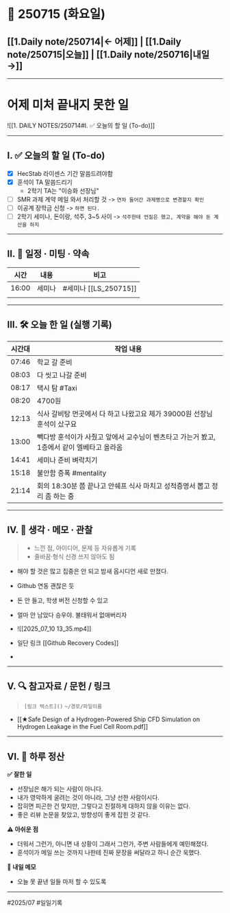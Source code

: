 # 📅 250715 (화요일)

## [[1.Daily note/250714|← 어제]] | [[1.Daily note/250715|오늘]] | [[1.Daily note/250716|내일 →]]
---
# 어제 미처 끝내지 못한 일 

![[1. DAILY NOTES/250714#I. ✅ 오늘의 할 일 (To-do)]]

---

## I. ✅ 오늘의 할 일 (To-do)
- [x] HecStab 라이센스 기간 말씀드려야함
- [x] 훈석이  TA 말씀드리기
	- 2학기 TA는 "이승화 선장님"
- [ ] SMR 과제 계약 메일 와서 처리할 것 -> `연차 들어간 과제명으로 변경할지 확인`
- [ ] 이공계 장학금 신청 -> `하면 된다.`
- [ ] 2학기 세미나, 돈이랑, 석주, 3~5 사이 -> `석주한테 언질은 했고, 계약을 해야 돈 계산을 하지`

---

## II. 📌 일정 · 미팅 · 약속

| 시간    | 내용  | 비고                 |
| ----- | --- | ------------------ |
| 16:00 | 세미나 | #세미나 [[LS_250715]] |
|       |     |                    |

---

## III. 🛠️ 오늘 한 일 (실행 기록)

| 시간대   | 작업 내용                                               |
| ----- | --------------------------------------------------- |
| 07:46 | 학교 갈 준비                                             |
| 08:03 | 다 씻고 나갈 준비                                          |
| 08:17 | 택시 탐 #Taxi                                          |
| 08:20 | 4700원                                               |
| 12:13 | 식사 갈비탕 먼곳에서 다 하고 나왔고요 제가 39000원 선장님 훈석이 샀구요         |
| 13:00 | 빽다방 훈석이가 사줬고 앞에서 교수님이 벤츠타고 가는거 봤고, 1층에서 같이 엘베타고 올라옴 |
| 14:41 | 세미나 준비 벼락치기                                         |
| 15:18 | 불안함 증폭 #mentality                                   |
| 21:14 | 회의 18:30분 쯤 끝나고 안쉐프 식사 마치고 성적증명서 뽑고 정리 좀 하는 중       |

---

## IV. 🧠 생각 · 메모 · 관찰

> -  느낀 점, 아이디어, 문제 등 자유롭게 기록  
> -  줄바꿈·형식 신경 쓰지 않아도 됨

- 해야 할 것은 많고 집중은 안 되고 밤새 옵시디언 새로 만졌다. 
- Github 연동 괜찮은 듯
- 돈 안 들고, 학생 버전 신청할 수 있고

- 얼마 안 남았다 승우야. 불태워서 없애버리자
- ![[2025_07_10 13_35.mp4]]
- 일단 링크 [[Github Recovery Codes]]
- 

---
## V. 🔍 참고자료 / 문헌 / 링크
> `[링크 텍스트]()`
> `~/경로/파일이름`
- [[★Safe Design of a Hydrogen-Powered Ship CFD Simulation on Hydrogen Leakage in the Fuel Cell Room.pdf]]

---
## VI. 🧾 하루 정산

**✅ 잘한 일**  
- 선장님은 해가 되는 사람이 아니다. 
- 내가 영악하게 굴려는 것이 아니라, 그냥 선한 사람이시다. 
- 잡히면 피곤한 건 맞지만, 그렇다고 친절하게 대하지 않을 이유는 없다.
- 좋은 리뷰 논문을 찾았고, 방향성이 좋게 잡힌 것 같다.

**⚠️ 아쉬운 점**  
- 더워서 그런가, 아니면 내 상황이 그래서 그런가, 주변 사람들에게 예민해졌다.
- 훈석이가 메일 쓰는 것까지 나한테 진짜 문장을 써달라고 하니 순간 욱했다.

**📝 내일 메모**  
- 오늘 못 끝낸 일들 마저 할 수 있도록
---

#2025/07 #일일기록
